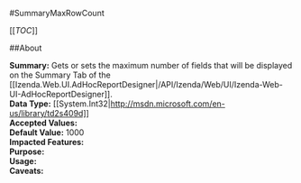 #SummaryMaxRowCount

[[_TOC_]]

##About

**Summary:** Gets or sets the maximum number of fields that will be displayed on the Summary Tab of the [[Izenda.Web.UI.AdHocReportDesigner|/API/Izenda/Web/UI/Izenda-Web-UI-AdHocReportDesigner]].  
**Data Type:** [[System.Int32|http://msdn.microsoft.com/en-us/library/td2s409d]]  
**Accepted Values:**   
**Default Value:** 1000  
**Impacted Features:**   
**Purpose:**   
**Usage:**   
**Caveats:**   

